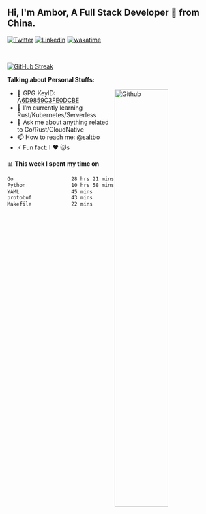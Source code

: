 ## Hi, I'm Ambor, A Full Stack Developer 🚀 from China.

[![Twitter](https://img.shields.io/badge/-saltbo-1ca0f1?style=flat&logo=twitter&logoColor=white)](https://twitter.com/rdsaltbo)
[![Linkedin](https://img.shields.io/badge/-saltbo-blue?style=flat&logo=Linkedin&logoColor=white)](https://www.linkedin.com/in/saltbo/)
[![wakatime](https://wakatime.com/badge/user/f82b1c77-faab-48cd-aef5-a12c0aff104b.svg)](https://wakatime.com/@f82b1c77-faab-48cd-aef5-a12c0aff104b)

&nbsp;  

[![GitHub Streak](http://github-readme-streak-stats.herokuapp.com?user=saltbo&hide_border=true&date_format=M%20j%5B%2C%20Y%5D)](https://git.io/streak-stats)

**Talking about Personal Stuffs:**
<!-- Any image aligned to the right. Beware the width  -->
<img width="50%" align="right" alt="Github" src="https://raw.githubusercontent.com/saltbo/saltbo/master/images/git-header.svg" />

- 🤘 GPG KeyID: [A6D9859C3FE0DCBE](https://saltbo.cn/pgp_keys.asc)
- 🌱 I’m currently learning Rust/Kubernetes/Serverless
- 💬 Ask me about anything related to Go/Rust/CloudNative
- 📫 How to reach me: [@saltbo](https://t.me/saltbo)
- ⚡ Fun fact: I :heart: :cat:s


📊 **This week I spent my time on**
<!--START_SECTION:waka-->

```txt
Go                   28 hrs 21 mins  ████████████████▓░░░░░░░░   66.91 %
Python               10 hrs 58 mins  ██████▒░░░░░░░░░░░░░░░░░░   25.92 %
YAML                 45 mins         ▒░░░░░░░░░░░░░░░░░░░░░░░░   01.79 %
protobuf             43 mins         ▒░░░░░░░░░░░░░░░░░░░░░░░░   01.71 %
Makefile             22 mins         ▒░░░░░░░░░░░░░░░░░░░░░░░░   00.89 %
```

<!--END_SECTION:waka-->

